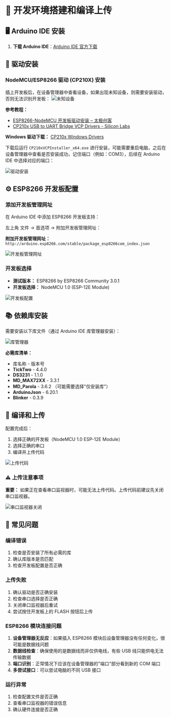 # 🔧 开发环境搭建和编译上传

## 🖥️ Arduino IDE 安装

1. **下载 Arduino IDE**：[Arduino IDE 官方下载](https://support.arduino.cc/hc/en-us/articles/360019833020-Download-and-install-Arduino-IDE)

## 🔌 驱动安装

### NodeMCU/ESP8266 驱动 (CP210X) 安装

插上开发板后，在设备管理器中查看设备，如果出现未知设备，则需要安装驱动，否则无法识别开发板：
![未知设备](images/Pasted%20image%2020250728213426.png)

**参考教程：**

- [ESP8266-NodeMCU 开发板驱动安装 – 太极创客](http://www.taichi-maker.com/homepage/esp8266-nodemcu-iot/iot-c/install-esp8266-nodemcu-driver/)
- [CP210x USB to UART Bridge VCP Drivers - Silicon Labs](https://www.silabs.com/software-and-tools/usb-to-uart-bridge-vcp-drivers?tab=downloads)

**Windows 驱动下载：** [CP210x Windows Drivers](https://www.silabs.com/documents/public/software/CP210x_Windows_Drivers.zip)

下载后运行 `CP210xVCPInstaller_x64.exe` 进行安装，可能需要重启电脑，之后在设备管理器中查看是否安装成功，记住端口（例如：COM3），后续在 Arduino IDE 中选择对应的端口：

![驱动安装](images/Pasted%20image%2020250728222422.png)

## ⚙️ ESP8266 开发板配置

### 添加开发板管理网址

在 Arduino IDE 中添加 ESP8266 开发板支持：

左上角 文件 -> 首选项 -> 附加开发板管理网址：

**附加开发板管理网址：** `http://arduino.esp8266.com/stable/package_esp8266com_index.json`

![开发板管理网址](images/Pasted%20image%2020250728222324.png)

### 开发板选择

- **测试版本：** ESP8266 by ESP8266 Community 3.0.1
- **开发板选择：** NodeMCU 1.0 (ESP-12E Module)

![开发板配置](images/1d9f4c8352f73d26d584ad9ee5694a18.png)

## 📚 依赖库安装

需要安装以下库文件（通过 Arduino IDE 库管理器安装）：

![库管理器](images/Pasted%20image%2020250728215455.png)

**必需库清单：**

- 库名称 - 版本号
- **TickTwo** - 4.4.0
- **DS3231** - 1.1.0
- **MD_MAX72XX** - 3.3.1
- **MD_Parola** - 3.6.2 （可能需要选择"仅安装库"）
- **ArduinoJson** - 6.20.1
- **Blinker** - 0.3.9

## 🚀 编译和上传

配置完成后：

1. 选择正确的开发板（NodeMCU 1.0 ESP-12E Module）
2. 选择正确的串口
3. 编译并上传代码

![上传代码](images/Pasted%20image%2020250812224355.png)

### ⚠️ 上传注意事项

**重要：** 如果正在查看串口监视器时，可能无法上传代码。上传代码前建议先关闭串口监视器。

![串口监视器关闭](images/Pasted%20image%2020250812224039.png)

## 🐛 常见问题

### 编译错误

1. 检查是否安装了所有必需的库
2. 确认库版本是否匹配
3. 检查开发板配置是否正确

### 上传失败

1. 确认驱动是否正确安装
2. 检查串口选择是否正确
3. 关闭串口监视器后重试
4. 尝试按住开发板上的 FLASH 按钮后上传

### ESP8266 模块连接问题

1. **设备管理器无反应**：如果插入 ESP8266 模块后设备管理器没有任何变化，很可能是数据线问题
2. **数据线检查**：确保使用的是数据线而非仅供电线，有些 USB 线只能供电无法传输数据
3. **端口识别**：正常情况下应该在设备管理器的"端口"部分看到新的 COM 端口
4. **多尝试接口**：可以尝试电脑的不同 USB 接口

### 运行异常

1. 检查配置文件是否正确
2. 查看串口监视器的错误信息
3. 确认硬件连接是否正确
